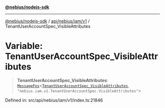 [**@nebius/nodejs-sdk**](../../../../../README.md)

***

[@nebius/nodejs-sdk](../../../../../README.md) / [api/nebius/iam/v1](../README.md) / TenantUserAccountSpec\_VisibleAttributes

# Variable: TenantUserAccountSpec\_VisibleAttributes

> **TenantUserAccountSpec\_VisibleAttributes**: [`MessageFns`](../../../../../runtime/protos/core/interfaces/MessageFns.md)\<[`TenantUserAccountSpec_VisibleAttributes`](../interfaces/TenantUserAccountSpec_VisibleAttributes.md), `"nebius.iam.v1.TenantUserAccountSpec.VisibleAttributes"`\>

Defined in: src/api/nebius/iam/v1/index.ts:21846
